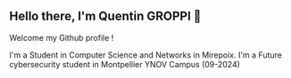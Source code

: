 ## Hello there, I'm Quentin GROPPI 👋

Welcome my Github profile !

I'm a Student in Computer Science and Networks in Mirepoix.
I'm a Future cybersecurity student in Montpellier YNOV Campus (09-2024)

